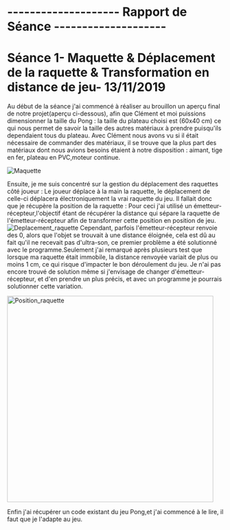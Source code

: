 #                                        -------------------- Rapport de Séance --------------------





# Séance 1- Maquette & Déplacement de la raquette & Transformation en distance de jeu- 13/11/2019 

Au début de la séance j'ai commencé à réaliser au brouillon un aperçu final de notre projet(aperçu ci-dessous), afin que Clément et moi puissions dimensionner la taille du Pong : la taille du plateau choisi est (60x40 cm) ce qui nous permet de savoir la taille des autres matériaux à prendre puisqu'ils dependaient tous du plateau. 
Avec Clément nous avons vu si il était nécessaire de commander des matériaux, il se trouve que la plus part des matériaux dont nous avions besoins étaient à notre disposition : aimant, tige en fer, plateau en PVC,moteur continue.




![Maquette](https://user-images.githubusercontent.com/57043613/70851403-dbcf2400-1e94-11ea-99bd-a4226510638f.jpg)


Ensuite, je me suis concentré sur la gestion du déplacement des raquettes côté joueur : Le joueur déplace à la main la raquette, le déplacement de celle-ci déplacera électroniquement la vrai raquette du jeu.
Il fallait donc que je récupère la position de la raquette : Pour ceci j'ai utilisé un émetteur-récepteur,l'objectif étant 
de récupérer la distance qui sépare la raquette de l'émetteur-récepteur afin de transformer cette position en position de jeu. 
![Deplacement_raquette ](https://user-images.githubusercontent.com/57043613/70851360-767b3300-1e94-11ea-883e-91f00e203108.jpg)
Cependant, parfois l'émetteur-récepteur renvoie des 0, alors que l'objet se trouvait à une distance éloignée, cela est dû au fait qu'il ne recevait pas d'ultra-son, ce premier problème a été solutionné avec le programme.Seulement j'ai remarqué après plusieurs test que lorsque ma raquette était immobile, la distance renvoyée variait de plus ou moins 1 cm, ce qui risque d'impacter le bon déroulement du jeu. 
Je n'ai pas encore trouvé de solution même si j'envisage de changer d'émetteur-récepteur, et d'en prendre un plus précis, et avec un programme je pourrais solutionner cette variation. 

<img width="480" alt="Position_raquette" src="https://user-images.githubusercontent.com/57043613/70851217-cf49cc00-1e92-11ea-9251-cd0ce60d5e72.png"> 


Enfin j'ai récupérer un code existant du jeu Pong,et j'ai commencé à le lire, il faut que je l'adapte au jeu.
